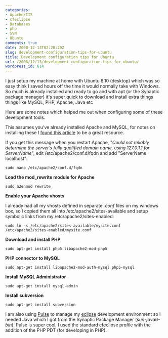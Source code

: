 ```yaml
---
categories:
- Apache/IIS
- cfeclipse
- Databases
- php
- SVN
- Ubuntu
comments: true
date: 2008-12-13T02:28:20Z
slug: development-configuration-tips-for-ubuntu
title: Development configuration tips for Ubuntu
url: /2008/12/13/development-configuration-tips-for-ubuntu/
wordpress_id: 614
---
```


I just setup my machine at home with Ubuntu 8.10 (desktop) which was so easy think I saved hours off the time it would normally take with Windows. So much is already installed and ready to go and with apt (or the Synaptic package manager) it's super quick to download and install extra things things like MySQL, PHP, Apache, Java etc

Here are some notes which helped me out when configuring some of these development tools.

This assumes you've already installed Apache and MySQL, for notes on installing these I [found this article](http://ubuntuexperiment.wordpress.com/2008/11/10/installing-apache-php-mysql/) to be a great resource.

If you get this message when you restart Apache, "_Could not reliably determine the server’s fully qualified domain name, using 127.0.1.1 for ServerName_", edit /etc/apache2/conf.d/fqdn and add "ServerName localhost":

```
sudo nano /etc/apache2/conf.d/fqdn
```

**Load the mod_rewrite module for Apache**

```
sudo a2enmod rewrite
```

**Enable your Apache vhosts**

I already had all my vhosts defined in separate _.conf_ files on my windows box, so I copied them all into /etc/apache2/sites-available and setup symbolic links from my /etc/apache2/sites-enabled:

```
sudo ln -s /etc/apache2/sites-available/mysite.conf /etc/apache2/sites-enabled/mysite.conf
```

**Download and install PHP**

```
sudo apt-get install php5 libapache2-mod-php5
```

**PHP connector to MySQL**

```
sudo apt-get install libapache2-mod-auth-mysql php5-mysql
```

**Install MySQL Administrator**

```
sudo apt-get install mysql-admin
```

**Install subversion**

```
sudo apt-get install subversion
```

I am also using [Pulse](http://www.poweredbypulse.com/) to manage my [eclipse](http://www.eclipse.org/) development environment so I needed Java which I got from the Synaptic Package Manager (_sun-java6-bin_). Pulse is super cool, I used the standard cfeclipse profile with the addition of the PHP PDT (for developing in PHP).
